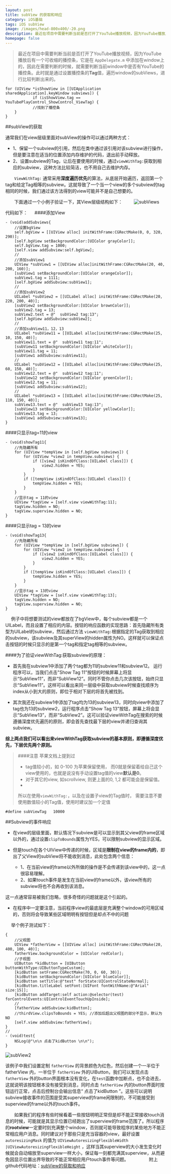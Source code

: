 ```yaml
---
layout: post
title: subView 的获取和响应
category: iOS基础
tags: iOS subView
image: /images/head-800x400/-20.png
description: 最近在项目中需要判断当前是否打开了YouTube播放视频，因为YouTube播放后有一个可收缩的播控条，它是在 `AppDelegate.m` 中添加在window上的，因此在需要判断的时候，就需要判断当前window的subViews中是否有YouTube的播控条View。此时就是通过设置播控条的**Tag**值，遍历window的subViews，进行比较判断出来的。
homepage: false
---
```


<!--more-->

> 最近在项目中需要判断当前是否打开了YouTube播放视频，因为YouTube播放后有一个可收缩的播控条，它是在 `AppDelegate.m` 中添加在window上的，因此在需要判断的时候，就需要判断当前window中是否有YouTube的播控条。此时就是通过设置播控条的**Tag**值，遍历window的subViews，进行比较判断出来的。

```objc
for (UIView *isShowView in [[UIApplication sharedApplication].keyWindow subviews]) {
            if (isShowView.tag == YouTubePlayControl_ShowControl_ViewTag) {
            //找到了播控条
	}
}
```

##subView的获取

通常我们在view层级里面对subView的操作可以通过两种方式：

* 1、保留一个subview的引用，然后在类中通过该引用对该subview进行操作，但是要注意在适当的位置添加内存维护的代码，退出前手动释放。
* 2、设置subview的Tag，让后在要使用的时候，通过`viewWithTag:`获取到相应的subview，这种方法比较简洁，也不用自己去维护内存。

　　`ViewWithTag:` 通常采用**深度遍历优先**的算法，从底层开始遍历，返回第一个tag和给定Tag相等的subview。这就导致了一个当一个view的多个subview的tag相同的时候，我们通过该方法得到的view可能并不是自己想要的。

　　下面通过一个小例子验证一下，其View层级结构如下：
　　
![subViews](/images/2015/12/subView1.png "View层级结构")

代码如下：
　
####添加View

```objc
- (void)addSubviews{
    //设置bgView
    self.bgView = [[UIView alloc] initWithFrame:CGRectMake(0, 0, 320, 290)];
    [self.bgView setBackgroundColor:[UIColor grayColor]];
    self.bgView.tag = 1000;
    [self.view addSubview:self.bgView];
    //
    //添加subView1
    UIView *subView1 = [[UIView alloc]initWithFrame:CGRectMake(20, 40, 200, 160)];
    [subView1 setBackgroundColor:[UIColor orangeColor]];
    subView1.tag = 1111;
    [self.bgView addSubview:subView1];
    //
    //添加subView2
    UILabel *subView2 = [[UILabel alloc] initWithFrame:CGRectMake(20, 220, 200, 40)];
    [subView2 setBackgroundColor:[UIColor brownColor]];
    subView2.tag = 13;
    subView2.text = @"  subView2 tag:13";
    [self.bgView addSubview:subView2];
    //
    //添加subView11，12，13
    UILabel *subView11 = [[UILabel alloc]initWithFrame:CGRectMake(25, 10, 150, 40)];
    subView11.text = @"  subView11 tag:11";
    [subView11 setBackgroundColor:[UIColor whiteColor]];
    subView11.tag = 11;
    [subView1 addSubview:subView11];
    //
    UILabel *subView12 = [[UILabel alloc]initWithFrame:CGRectMake(25, 60, 150, 40)];
    subView12.text = @"  subView12 tag:11";
    [subView12 setBackgroundColor:[UIColor greenColor]];
    subView12.tag = 11;
    [subView1 addSubview:subView12];
    //
    UILabel *subView13 = [[UILabel alloc]initWithFrame:CGRectMake(25, 110, 150, 40)];
    subView13.text = @"  subView13 tag:13";
    [subView13 setBackgroundColor:[UIColor yellowColor]];
    subView13.tag = 13;
    [subView1 addSubview:subView13];
}
```

####只显示tag=11的view

```objc
- (void)showTag11{
    //先隐藏所有
    for (UIView *tempView in [self.bgView subviews]) {
        for (UIView *view2 in tempView.subviews) {
            if ([view2 isKindOfClass:[UILabel class]]) {
                view2.hidden = YES;
            }
        }
        if ([tempView isKindOfClass:[UILabel class]]) {
            tempView.hidden = YES;
        }
    }
    //显示tag = 11的view
    UIView *tagView = [self.view viewWithTag:11];
    tagView.hidden = NO;
    tagView.superview.hidden = NO;
}
```

####只显示tag = 13的view

```objc
- (void)showTag13{
    //先隐藏所有
    for (UIView *tempView in [self.bgView subviews]) {
        for (UIView *view2 in tempView.subviews) {
            if ([view2 isKindOfClass:[UILabel class]]) {
                view2.hidden = YES;
            }
        }
        if ([tempView isKindOfClass:[UILabel class]]) {
            tempView.hidden = YES;
        }
    }
    //显示tag = 13的view
    UIView *tagView = [self.view viewWithTag:13];
    tagView.hidden = NO;
    tagView.superview.hidden = NO;
}
```
　
    例子中将想要测试的view都放在了bgView中，每个subview都是一个UILabel，而且设置了相应的内容。按钮的响应函数的实现思路：首先隐藏所有类型为UILabel的subview，然后通过方法 `viewWithTag:`根据指定的Tag获取到相应的subview，该subview及其superView的hidden属性为NO。这样就可以保证点击按钮的时候只显示的是第一个tag和指定tag相等的subview。

####为了验证viewWithTag:获取subview的原理：

* 首先我在subview1中添加了两个tag都为11的subview11和subview12。 运行程序可以，当我们点击"Show Tag 11"按钮的时候屏幕上将显示“SubView11”，而非“SubView12”。同时不管你点击几次该按钮，始终只显示“SubView11”。这样可以看出来同一层级中获取subview时候查找顺序为index从小到大的原则，即位于相对下层的将首先被找到。

* 其次我还在subview1中添加了tag均为13的subview13，同时向view中添加了tag也为13的subview2，运行程序点击“Show Tag 13”按钮，屏幕上将会显示“SubView13”，而非“SubView2”。这可以验证viewWithTag在搜索的时候遵循深度优先遍历的原则，即会首先查找最下层的view并递归查询其subview。

**综上两点我们可以看出来viewWithTag获取subview的基本原则，即遵循深度优先，下层优先两个原则。**

> ####注意
> 苹果文档上提到过
> 
> * tag值较小的，如 0-100 为苹果保留使用， 而0就是保留着给自己这个view使用的，也就是说没有手动设置tag值的view**默认是0**。
> * 对于其它的view, 如scrollview, 则更上面的0, 1,2 都可能会是保留值。 
> * 
> 所以在使用`viewWithTag:`，以及在设置子view的Tag值时， 需要注意不要使用数值较小的Tag值，使用时建议加一个定值

```objc
#define subViewTag   10000
```

##Subview的事件响应

* 在view的层级里面，默认情况下subview是可以显示到其父view的frame区域以外的，通过设置`clipToBounds`属性为YES，可以限制subview的显示区域。

* 但是touch在各个UIView中传递的时候，区域是**限制在view的frame内的**，即出了父View的subView将不能收到消息，此处包含两个信息：

	* 1、在当前view的frame以外所做的操作是不会传递到该view中的，这一点很容易理解。
	* 2、如果touch事件是发生在当前view的frame以外，该view所有的subview将也不会再收到该消息。

这一点通常容易被我们忽略，很多奇怪的问题就是这个引起的。

* 在程序中一定要注意，当前程序view的最底层是充满整个window的可用区域的，否则将会导致某些区域明明有按钮但是却点不中的问题

　
举个例子测试如下：

```objc
{
	//父视图
	UIView *fatherView = [[UIView alloc] initWithFrame:CGRectMake(20, 400, 100, 40)];
	fatherView.backgroundColor = [UIColor redColor];
	//子视图
	UIButton *kidButton = [UIButton buttonWithType:UIButtonTypeCustom];
	[kidButton setFrame:CGRectMake(70, 0, 60, 30)];
	[kidButton setBackgroundColor:[UIColor blueColor]];
	[kidButton setTitle:@"test" forState:UIControlStateNormal];
	[kidButton.titleLabel setFont:[UIFont fontWithName:@"Arial" size:15]];
	[kidButton addTarget:self action:@selector(test) forControlEvents:UIControlEventTouchUpInside];
	//
	[fatherView addSubview:kidButton];
	//thirdView.clipsToBounds = YES; //添加后超出父视图的部分不显示，默认为NO
	[self.view addSubview:fatherView];
}
//
- (void)test{
    NSLog(@"\n\n 点击了kidButton \n\n");
}
```

![subView2](/images/2015/12/subView2.png "View的响应")


该例子中我们设置定制 `fatherView` 的背景颜色为红色，然后创建一个一半位于 fatherView 内，一半位于 `fatherView` 外的UIButton，我们可以发现点击 `fatherView` 外的button界面根本没有变化，在`test`函数中加断点，也不会进去，这就说明该按钮根本没有接受到消息，同时点击 `fatherView` 内的button界面时按钮运行正常，点击后控制台会输出信息“ 点击了kidButton ”。这些可以说明subview接收事件的范围是受其superview的frame闲限制的，不可能接受到superview的frame以外的touch事件。

　　如果我们的程序有些时候看着一些按钮明明正常但是却不能正常接收touch消息的时候，可能就是其显示位置已经跑出了superview的frame范围了。所以程序的**rootview**一定要时刻充满整个window，否则就可能导致程序的某些地方不能正常相应用户消息。同时建议对于那些只是充当容器的view，最好设置 `autoresizingMask` 的值为 `UIViewAutoresizingFlexibleWidth |UIViewAutoresizingFlexibleHeight` ，这样当其superview的大小发生变化时候就会自动缩放至superview一样大小，保证每一刻都充满其superview，从而避免因显示位置出界导致的不能正常相应用户touch事件等问题。
　　
　　附上github代码地址：[subView的获取和响应](https://github.com/Vanbein/SubViewObtainAndResponse)
　
　
　
　
　
　
　
　
